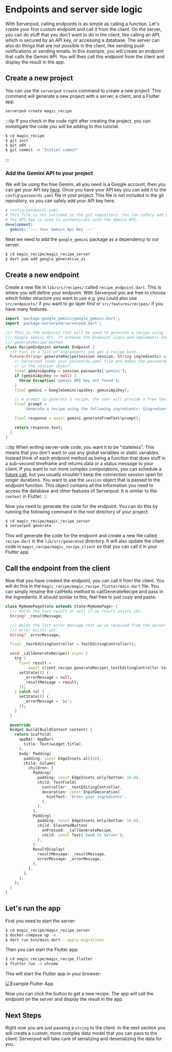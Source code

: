# Endpoints and server side logic

With Serverpod, calling endpoints is as simple as calling a function. Let's create your first custom endpoint and call it from the client. On the server, you can do stuff that you don't want to do in the client, like calling an API, which is secured by an API key, or accessing a database. The server can also do things that are not possible in the client, like sending push notifications or sending emails. In this example, you will create an endpoint that calls the Gemini API. You will then call this endpoint from the client and display the result in the app.

## Create a new project

You can use the `serverpod create` command to create a new project. This command will generate a new project with a server, a client, and a Flutter app.

```bash
serverpod create magic_recipe
```

:::tip
If you check in the code right after creating the project, you can investigate the code you will be adding to this tutorial.

```bash
$ cd magic_recipe
$ git init
$ git add .
$ git commit -m "Initial commit"
```

:::

### Add the Gemini API to your project

We will be using the free Gemini, all you need is a Google account, then you can get your API key [here](https://aistudio.google.com/app/apikey). Once you have your API key you can add it to the `config\passwords.yaml` file in your project. This file is not included in the git repository, so you can safely add your API key here.

```yaml
# config/passwords.yaml
# This file is not included in the git repository. You can safely add your API key here.
# The API key is used to authenticate with the Gemini API.
development:
  gemini: '--- Your Gemini Api Key ---'
```

Next we need to add the `google_gemini` package as a dependency to our server.

```bash
$ cd magic_recipe/magic_recipe_server
$ dart pub add google_generative_ai
```

## Create a new endpoint

Create a new file in `lib/src/recipes/` called `recipe_endpoint.dart`. This is where you will define your endpoint. With Serverpod you are free to choose which folder structure you want to use e.g. you could also use `src/endpoints/` if you want to go layer first or `src/features/recipes/` if you have many features.

```dart
import 'package:google_gemini/google_gemini.dart';
import 'package:serverpod/serverpod.dart';

/// This is the endpoint that will be used to generate a recipe using the
/// Google Gemini API. It extends the Endpoint class and implements the
/// generateRecipe method.
class RecipeEndpoint extends Endpoint {
  /// Pass in a list of ingredients and get a recipe back.
  Future<String> generateRecipe(Session session, String ingredients) async {
    // Serverpod loads your passwords.yaml file and makes the passwords available
    // in the session object.
    final geminiApiKey = session.passwords['gemini'];
    if (geminiApiKey == null) {
      throw Exception('Gemini API key not found');
    }
    final gemini = GoogleGemini(apiKey: geminiApiKey);

    // A prompt to generate a recipe, the user will provide a free text input with the ingredients
    final prompt =
        'Generate a recipe using the following ingredients: $ingredients';

    final response = await gemini.generateFromText(prompt);

    return response.text;
  }
}
```

:::tip
When writing server-side code, you want it to be "stateless". This means that you don't want to use any global variables or static variables. Instead think of each endpoint method as being a function that does stuff in a sub-second timeframe and returns data or a status message to your client. If you want to run more complex computations, you can schedule a [future call](../concepts/scheduling), but you usually shouldn't keep the connection session open for longer durations. You want to use the `session` object that is passed to the endpoint function. This object contains all the information you need to access the database and other features of Serverpod. It is similar to the `context` in Flutter.
:::

Now you need to generate the code for the endpoint. You can do this by running the following command in the root directory of your project:

```bash
$ cd magic_recipe/magic_recipe_server
$ serverpod generate
```

This will generate the code for the endpoint and create a new file called `recipe.dart` in the `lib/src/generated` directory. It will also update the client code in `magic_recipe/magic_recipe_client` so that you can call it in your Flutter app.

## Call the endpoint from the client

Now that you have created the endpoint, you can call it from the client. You will do this in the `magic_recipe/magic_recipe_flutter/main.dart` file. You can simply rename the callHello method to callGenerateRecipe and pass in the ingredients. It should similar to this, feel free to just copy and paste:

```dart
class MyHomePageState extends State<MyHomePage> {
  /// Holds the last result or null if no result exists yet.
  String? _resultMessage;

  /// Holds the last error message that we've received from the server or null if no
  /// error exists yet.
  String? _errorMessage;

  final _textEditingController = TextEditingController();

  void _callGenerateRecipe() async {
    try {
      final result =
          await client.recipe.generateRecipe(_textEditingController.text);
      setState(() {
        _errorMessage = null;
        _resultMessage = result;
      });
    } catch (e) {
      setState(() {
        _errorMessage = '$e';
      });
    }
  }

  @override
  Widget build(BuildContext context) {
    return Scaffold(
      appBar: AppBar(
        title: Text(widget.title),
      ),
      body: Padding(
        padding: const EdgeInsets.all(16),
        child: Column(
          children: [
            Padding(
              padding: const EdgeInsets.only(bottom: 16.0),
              child: TextField(
                controller: _textEditingController,
                decoration: const InputDecoration(
                  hintText: 'Enter your ingredients',
                ),
              ),
            ),
            Padding(
              padding: const EdgeInsets.only(bottom: 16.0),
              child: ElevatedButton(
                onPressed: _callGenerateRecipe,
                child: const Text('Send to Server'),
              ),
            ),
            ResultDisplay(
              resultMessage: _resultMessage,
              errorMessage: _errorMessage,
            ),
          ],
        ),
      ),
    );
  }
}
```

## Let's run the app

First you need to start the server:

```bash
$ cd magic_recipe/magic_recipe_server
$ docker-compose up -d
$ dart run bin/main.dart --apply-migrations
```

Then you can start the Flutter app:

```bash
$ cd magic_recipe/magic_recipe_flutter
$ flutter run -d chrome
```

This will start the Flutter app in your browser:

![Example Flutter App](https://serverpod.dev/assets/img/flutter-example-web.png)

Now you can click the button to get a new recipe. The app will call the endpoint on the server and display the result in the app.

## Next Steps

Right now you are just passing a `string` to the client. In the next section you will create a custom, more complex data model that you can pass to the client. Serverpod will take care of serializing and deserializing the data for you.
